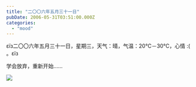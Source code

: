 ```yaml
---
title: "二〇〇六年五月三十一日"
pubDate: 2006-05-31T03:51:00.000Z
categories: 
  - "mood"
---
```


εїз二〇〇六年五月三十一日，星期三，天气：晴，气温：20℃－30℃，心情 :( 。εїз

  

学会放弃，重新开始……

![](http://tk.files.storage.msn.com/x1pxOYwqu4SjF5Qg1gUIBUpErE3PO_qgMk_BhxbtR_RFx7QZlJQT4-PInDq_hYNpzf3sifFkcCy1Dmx_DHyYbSyYxzilwjRJV0kEQiXjuMRvfyEsD0VKA5dH31OzCmUQTbBeo4BUCEjPwKnuoBdVzF0yB6cuuVXFOHu)
